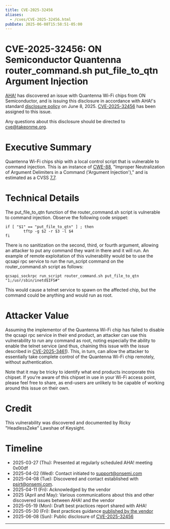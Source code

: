 ```yaml
---
title: CVE-2025-32456
aliases:
  - /cves/CVE-2025-32456.html
pubDate: 2025-06-08T15:58:51-05:00
---
```


# CVE-2025-32456: ON Semiconductor Quantenna router_command.sh put_file_to_qtn Argument Injection

[AHA!] has discovered an issue with Quantenna Wi-Fi chips from ON Semiconductor, and is issuing this disclosure in accordance with AHA!'s standard [disclosure policy] on June 8, 2025. [CVE-2025-32456] has been assigned to this issue.

Any questions about this disclosure should be directed to cve@takeonme.org.

# Executive Summary

Quantenna Wi-Fi chips ship with a local control script that is vulnerable to command injection. This is an instance of [CWE-88](https://cwe.mitre.org/data/definitions/88.html), "Improper Neutralization of Argument Delimiters in a Command ('Argument Injection')," and is estimated as a CVSS [7.7](https://www.first.org/cvss/calculator/3-1#CVSS:3.1/AV:L/AC:L/PR:N/UI:N/S:U/C:H/I:H/A:N).

# Technical Details

The put_file_to_qtn function of the router_command.sh script is vulnerable to command injection. Observe the following code snippet:

```
if [ "$1" == "put_file_to_qtn" ] ; then
        tftp -g $2 -r $3 -l $4
fi
```
There is no sanitization on the second, third, or fourth argument, allowing an attacker to put any command they want in there and it will run. An example of remote exploitation of this vulnerability would be to use the qcsapi rpc service to run the run_script command on the router_command.sh script as follows:

```
qcsapi_sockrpc run_script router_command.sh put_file_to_qtn "1;/usr/sbin/inetd$IFS#"
```

This would cause a telnet service to spawn on the affected chip, but the command could be anything and would run as root.

# Attacker Value

Assuming the implementor of the Quantenna Wi-Fi chip has failed to disable the qcsapi rpc service in their end product, an attacker can use this vulnerability to run any command as root, noting especially the ability to enable the telnet service (and thus, chaining this issue with the issue described in [CVE-2025-3461]). This, in turn, can allow the attacker to essentially take complete control of the Quantenna Wi-Fi chip remotely, without authentication.

Note that it may be tricky to identify what end products incorporate this chipset. If you're aware of this chipset in use in your Wi-Fi access point, please feel free to share, as end-users are unlikely to be capable of working around this issue on their own.

# Credit

This vulnerability was discovered and documented by Ricky "HeadlessZeke" Lawshae of Keysight.

# Timeline

* 2025-03-27 (Thu): Presented at regularly scheduled AHA! meeting 0x00df
* 2025-04-02 (Wed): Contact initiated to support@onsemi.com
* 2025-04-08 (Tue): Discovered and contact established with psirt@onsemi.com.
* 2025-04-11 (Fri): Acknowledged by the vendor
* 2025 (April and May): Various communications about this and other discovered issues between AHA! and the vendor
* 2025-05-19 (Mon): Draft best practices report shared with AHA!
* 2025-05-30 (Fri): Best practices guidance [published by the vendor](https://community.onsemi.com/s/article/QCS-Quantenna-Wi-Fi-product-support-and-security-best-practices)
* 2025-06-08 (Sun): Public disclosure of [CVE-2025-32456]

----

[AHA!]: https://takeonme.org
[disclosure policy]: https://takeonme.org/cve.html
[CVE-2025-32456]: https://www.cve.org/CVERecord?id=CVE-2025-32456
[CVE-2025-3461]: https://www.cve.org/CVERecord?id=CVE-2025-3461
